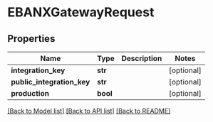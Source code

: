 # EBANXGatewayRequest

## Properties
Name | Type | Description | Notes
------------ | ------------- | ------------- | -------------
**integration_key** | **str** |  | [optional] 
**public_integration_key** | **str** |  | [optional] 
**production** | **bool** |  | [optional] 

[[Back to Model list]](../README.md#documentation-for-models) [[Back to API list]](../README.md#documentation-for-api-endpoints) [[Back to README]](../README.md)

